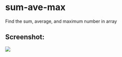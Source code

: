 # sum-ave-max
Find the sum, average, and maximum number in array

## Screenshot:
![](https://github.com/lvcc-dsa/Students/blob/master/BSIS/Bernardino-Eldrin/sum-ave-max/img/1.PNG)
